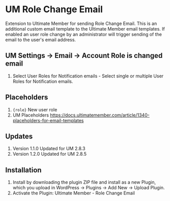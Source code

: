 # UM Role Change Email
Extension to Ultimate Member for sending Role Change Email. 
This is an additional custom email template to the Ultimate Member email templates. If enabled an user role change by an administrator will trigger sending of the email to the user's email address.

## UM Settings -> Email -> Account Role is changed email
1. Select User Roles for Notification emails - Select single or multiple User Roles for Notification emails.

## Placeholders
1. <code>{role}</code> New user role
2. UM Placeholders https://docs.ultimatemember.com/article/1340-placeholders-for-email-templates

## Updates
1. Version 1.1.0 Updated for UM 2.8.3
2. Version 1.2.0 Updated for UM 2.8.5

## Installation
1. Install by downloading the plugin ZIP file and install as a new Plugin, which you upload in WordPress -> Plugins -> Add New -> Upload Plugin.
2. Activate the Plugin: Ultimate Member - Role Change Email

